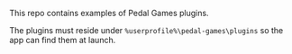 This repo contains examples of Pedal Games plugins.

The plugins must reside under ``%userprofile%\pedal-games\plugins`` so the app can find them at launch.

